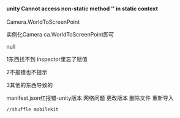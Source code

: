 #### unity Cannot access non-static method '' in static context

Camera.WorldToScreenPoint

实例化Camera ca.WorldToScreenPoint即可





null

1东西找不到 inspector里忘了赋值

2不报错也不提示

3其他的东西导致的



manifest.json红报错-unity版本 网络问题 更改版本 删除文件 重新导入

```
//shuffle mobilekit
```

